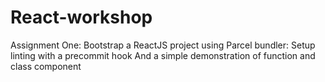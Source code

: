 # React-workshop
Assignment One: Bootstrap a ReactJS project using Parcel bundler: Setup linting with a precommit hook And a simple demonstration of function and class component
